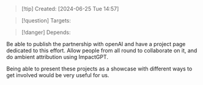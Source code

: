 
>[!tip] Created: [2024-06-25 Tue 14:57]

>[!question] Targets: 

>[!danger] Depends: 

Be able to publish the partnership with openAI and have a project page dedicated to this effort.  Allow people from all round to collaborate on it, and do ambient attribution using ImpactGPT.

Being able to present these projects as a showcase with different ways to get involved would be very useful for us.